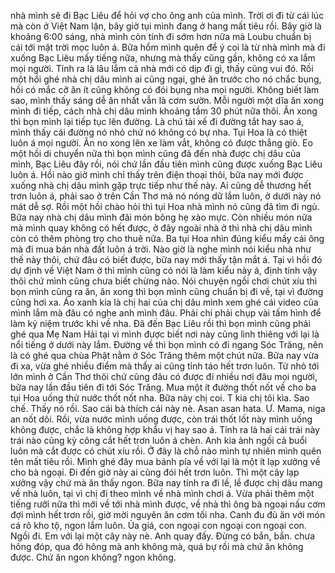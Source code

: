 nhà mình sẽ đi Bạc Liêu để hỏi vợ cho ông anh của mình. Trời ơi đi từ cái lúc mà còn ở Việt Nam lận, bây giờ tụi mình đang ở hang mất tiêu rồi. Bây giờ là khoảng 6:00 sáng, nhà mình còn tính đi sớm hơn nữa mà Loubu chuẩn bị cái tới mặt trời mọc luôn á. Bữa hổm mình quên để ý coi là từ nhà mình mà đi xuống Bạc Liêu mấy tiếng nữa, nhưng mà thấy cũng gần, không có xa lắm mọi người. Tính ra là lâu lắm cả nhà mới có dịp đi gì, thấy cũng vui đó. Rồi một hồi ghé nhà chị dâu mình ai cũng ngại, ghé ăn trước cho nó chắc bụng, hồi có mắc cỡ ăn ít cũng không có đói bụng nha mọi người. Không biết làm sao, mình thấy sáng dễ ăn nhất vẫn là cơm sườn. Mỗi người một dĩa ăn xong mình đi tiếp, cách nhà chị dâu mình khoảng tầm 30 phút nữa thôi. Ăn xong thì bọn mình lại tiếp tục lên đường. Là chú tài xế đi đường tắt hay sao á, mình thấy cái đường nó nhỏ chứ nó không có bự nha. Tụi Hoa là có thiệt luôn á mọi người. Ăn no xong lên xe làm vắt, không có được thẳng giò. Eo một hồi di chuyển nữa thì bọn mình cũng đã đến nhà được chị dâu của mình, Bạc Liêu đây rồi, nói chứ lần đầu tiên mình cũng được xuống Bạc Liêu luôn á. Hồi nào giờ mình chỉ thấy trên điện thoại thôi, bữa nay mới được xuống nhà chị dâu mình gặp trực tiếp như thế này. Ai cũng dễ thương hết trơn luôn á, phải sao ở trên Cần Thơ mà nó nóng dữ lắm luôn, ở dưới này nó mát dễ sợ. Rồi một hồi chào hỏi thì tụi Hoa nhà mình nó cũng đã tìm đi ngủ. Bữa nay nhà chị dâu mình đãi món bông hẹ xào mực. Còn nhiều món nữa mà mình quay không có hết được, ở đây ngoài nhà ở thì nhà chị dâu mình còn có thêm phòng trọ cho thuê nữa. Ba tụi Hoa nhìn đúng kiểu mấy cái ông mà đi mua bán nhà đất luôn á trời. Nào giờ là nghe mình nói kiểu nhà như thế này thôi, chứ đâu có biết được, bữa nay mới thấy tận mắt á. Tại vì hồi đó dự định về Việt Nam ở thì mình cũng có nói là làm kiểu này á, định tính vậy thôi chứ mình cũng chưa biết chừng nào. Nói chuyện ngồi chơi chút xíu thì bọn mình cũng ra ăn, ăn xong thì bọn mình cũng chuẩn bị đi về, tại vì đường cũng hơi xa. Áo xanh kia là chị hai của chị dâu mình xem ghé cái video của mình lắm mà đâu có nghe anh mình đâu. Phải chi phải chụp vài tấm hình để làm kỷ niệm trước khi về nha. Đã đến Bạc Liêu rồi thì bọn mình cũng phải ghé qua Mẹ Nam Hải tại vì mình được biết nơi này cũng linh thiêng với lại là nổi tiếng ở dưới này lắm. Đường về thì bọn mình có đi ngang Sóc Trăng, nên là có ghé qua chùa Phật nằm ở Sóc Trăng thêm một chút nữa. Bữa nay vừa đi xa, vừa ghé nhiều điểm mà thấy ai cũng tỉnh táo hết trơn luôn. Từ nhỏ tới lớn mình ở Cần Thơ thôi chứ cũng đâu có được đi nhiều nơi đâu mọi người, bữa nay lần đầu tiên đi tới Sóc Trăng. Mua một ít đường thốt nốt về cho ba tụi Hoa uống thử nước thốt nốt nha. Bữa này chị coi. T kia chị tôi kìa. Sao chế. Thấy nó rồi. Sao cái bà thích cái này nè. Asan asan hata. Ư. Mama, niga an nốt dôi. Rồi, vừa nước mình uống được, còn trái thốt lốt này mình uống không được, chắc là không hợp khẩu vị hay sao á. Tính ra là hai cái trái này trái nào cũng kỳ công cắt hết trơn luôn á chèn. Anh kia ảnh ngồi cả buổi luôn mà cắt được có chút xíu rồi. Ở đây là chỗ nào mình tự nhiên mình quên tên mất tiêu rồi. Mình ghé đây mua bánh pía về với lại là một ít lạp xưởng về cho bà ngoại. Đi đến giờ này ai cũng đói hết trơn luôn. Thì một cây lạp xưởng vậy chứ mà ăn thấy ngon. Bữa nay tính ra đi lề, lề được chị dâu mang về nhà luôn, tại vì chị đi theo mình về nhà mình chơi á. Vừa phải thêm một tiếng rưỡi nữa thì mới về tới nhà mình được, về nhà thì ông bà ngoại nấu cơm đợi mình hết trơn rồi, giờ mời nguyên ăn cơm tối nha. Canh đu đủ ăn với món cá rô kho tộ, ngon lắm luôn. Ủa giá, con ngoại con ngoại con ngoại con. Ngồi đi. Em với lại một cây này nè. Anh quay đấy. Đừng có bắn, bắn. chưa hông đóp, qua đó hông mà anh không mà, quá bự rồi mà chứ ăn không được. Chứ ăn ngon không? ngon không.